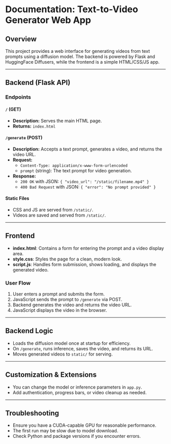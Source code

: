 # Documentation: Text-to-Video Generator Web App

## Overview
This project provides a web interface for generating videos from text prompts using a diffusion model. The backend is powered by Flask and HuggingFace Diffusers, while the frontend is a simple HTML/CSS/JS app.

---

## Backend (Flask API)

### Endpoints

#### `/` (GET)
- **Description:** Serves the main HTML page.
- **Returns:** `index.html`

#### `/generate` (POST)
- **Description:** Accepts a text prompt, generates a video, and returns the video URL.
- **Request:**
  - `Content-Type: application/x-www-form-urlencoded`
  - `prompt` (string): The text prompt for video generation.
- **Response:**
  - `200 OK` with JSON: `{ "video_url": "/static/filename.mp4" }`
  - `400 Bad Request` with JSON: `{ "error": "No prompt provided" }`

#### Static Files
- CSS and JS are served from `/static/`.
- Videos are saved and served from `/static/`.

---

## Frontend
- **index.html**: Contains a form for entering the prompt and a video display area.
- **style.css**: Styles the page for a clean, modern look.
- **script.js**: Handles form submission, shows loading, and displays the generated video.

### User Flow
1. User enters a prompt and submits the form.
2. JavaScript sends the prompt to `/generate` via POST.
3. Backend generates the video and returns the video URL.
4. JavaScript displays the video in the browser.

---

## Backend Logic
- Loads the diffusion model once at startup for efficiency.
- On `/generate`, runs inference, saves the video, and returns its URL.
- Moves generated videos to `static/` for serving.

---

## Customization & Extensions
- You can change the model or inference parameters in `app.py`.
- Add authentication, progress bars, or video cleanup as needed.

---

## Troubleshooting
- Ensure you have a CUDA-capable GPU for reasonable performance.
- The first run may be slow due to model download.
- Check Python and package versions if you encounter errors. 